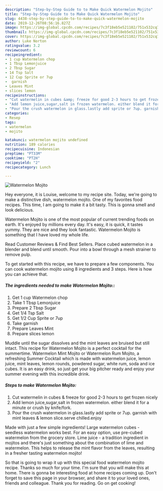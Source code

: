 ```yaml
---
description: "Step-by-Step Guide to to Make Quick Watermelon Mojito"
title: "Step-by-Step Guide to to Make Quick Watermelon Mojito"
slug: 4438-step-by-step-guide-to-to-make-quick-watermelon-mojito
date: 2019-12-26T08:56:16.827Z
image: https://img-global.cpcdn.com/recipes/7c3f18eb5e521102/751x532cq70/watermelon-mojito-recipe-main-photo.jpg
thumbnail: https://img-global.cpcdn.com/recipes/7c3f18eb5e521102/751x532cq70/watermelon-mojito-recipe-main-photo.jpg
cover: https://img-global.cpcdn.com/recipes/7c3f18eb5e521102/751x532cq70/watermelon-mojito-recipe-main-photo.jpg
author: Luke Norton
ratingvalue: 3.2
reviewcount: 6
recipeingredient:
- 1 cup Watermelon chop
- 1 Tbsp Lemonjuice
- 2 Tbsp Sugar
- 14 Tsp Salt
- 12 Cup Sprite or 7up
-  garnish
- Leaves Mint
- slices lemon
recipeinstructions:
- "Cut watermelin in cubes &amp; freeze for good 2-3 hours to get frozen nicely"
- "Add lemon juice,sugar,salt in frozen watermelon. either blend it for a minute or crush by knife/fork."
- "Pour the crush watermelon in glass.lastly add sprite or 7up. garnish with mint leaves &amp; lemon slice.serve chilled.enjoy"
categories:
- Resep
tags:
- watermelon
- mojito

katakunci: watermelon mojito undefined
nutrition: 189 calories
recipecuisine: Indonesian
preptime: "PT33M"
cooktime: "PT2H"
recipeyield: "2"
recipecategory: Lunch

---
```



![Watermelon Mojito](https://img-global.cpcdn.com/recipes/7c3f18eb5e521102/751x532cq70/watermelon-mojito-recipe-main-photo.jpg)

Hey everyone, it is Louise, welcome to my recipe site. Today, we're going to make a distinctive dish, watermelon mojito. One of my favorites food recipes. This time, I am going to make it a bit tasty. This is gonna smell and look delicious.

Watermelon Mojito is one of the most popular of current trending foods on earth. It's enjoyed by millions every day. It's easy, it is quick, it tastes yummy. They are nice and they look fantastic. Watermelon Mojito is something that I have loved my whole life.

Read Customer Reviews &amp; Find Best Sellers. Place cubed watermelon in a blender and blend until smooth. Pour into a bowl through a mesh strainer to remove pulp.


To get started with this recipe, we have to prepare a few components. You can cook watermelon mojito using 8 ingredients and 3 steps. Here is how you can achieve that.

##### The ingredients needed to make Watermelon Mojito::

1. Get 1 cup Watermelon chop
1. Take 1 Tbsp Lemonjuice
1. Prepare 2 Tbsp Sugar
1. Get 1/4 Tsp Salt
1. Get 1/2 Cup Sprite or 7up
1. Take  garnish
1. Prepare Leaves Mint
1. Prepare slices lemon


Muddle until the sugar dissolves and the mint leaves are bruised but still intact. This recipe for Watermelon Mojito is a perfect cocktail for the summertime. Watermelon Mint Mojito or Watermelon Rum Mojito, a refreshing Summer Cocktail which is made with watermelon juice, lemon juice, mint leaves, lemon rounds, powdered sugar, white rum, soda and ice cubes. It is an easy drink, so just get your big pitcher ready and enjoy your summer evening with this incredible drink. 

##### Steps to make Watermelon Mojito:

1. Cut watermelin in cubes &amp; freeze for good 2-3 hours to get frozen nicely
1. Add lemon juice,sugar,salt in frozen watermelon. either blend it for a minute or crush by knife/fork.
1. Pour the crush watermelon in glass.lastly add sprite or 7up. garnish with mint leaves &amp; lemon slice.serve chilled.enjoy


Made with just a few simple ingredients! Large watermelon cubes - seedless watermelon works best. For an easy option, use pre-cubed watermelon from the grocery store. Lime juice - a tradition ingredient in mojitos and there&#39;s just something about the combination of lime and watermelon. This helps to release the mint flavor from the leaves, resulting in a fresher tasting watermelon mojito! 

So that is going to wrap it up with this special food watermelon mojito recipe. Thanks so much for your time. I'm sure that you will make this at home. There is gonna be interesting food at home recipes coming up. Don't forget to save this page in your browser, and share it to your loved ones, friends and colleague. Thank you for reading. Go on get cooking!
